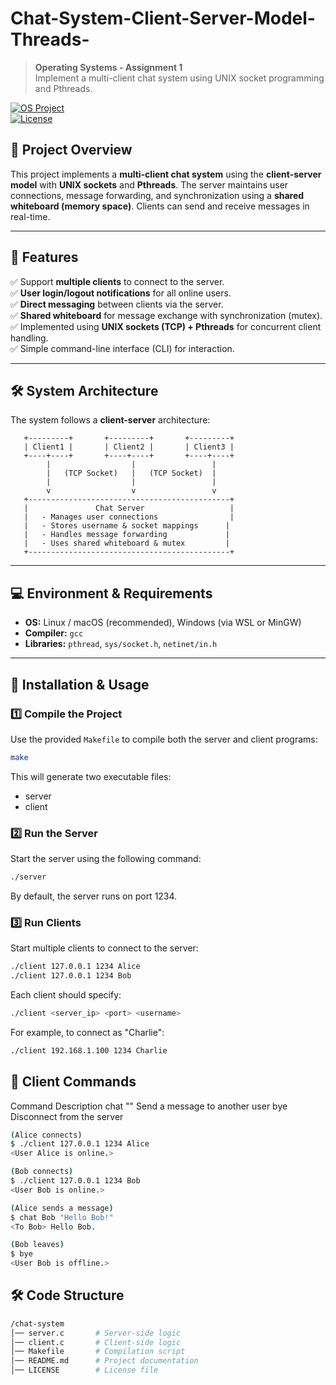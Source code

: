 # Chat-System-Client-Server-Model-Threads-
> **Operating Systems - Assignment 1**  
> Implement a multi-client chat system using UNIX socket programming and Pthreads.  

[![OS Project](https://img.shields.io/badge/Operating%20System-Networking-blue.svg)](https://github.com/)  
[![License](https://img.shields.io/badge/license-MIT-green.svg)](LICENSE)  

## 📌 **Project Overview**
This project implements a **multi-client chat system** using the **client-server model** with **UNIX sockets** and **Pthreads**. The server maintains user connections, message forwarding, and synchronization using a **shared whiteboard (memory space)**. Clients can send and receive messages in real-time.

---

## 🌟 **Features**
✅ Support **multiple clients** to connect to the server.  
✅ **User login/logout notifications** for all online users.  
✅ **Direct messaging** between clients via the server.  
✅ **Shared whiteboard** for message exchange with synchronization (mutex).  
✅ Implemented using **UNIX sockets (TCP) + Pthreads** for concurrent client handling.  
✅ Simple command-line interface (CLI) for interaction.  

---

## 🛠 **System Architecture**
The system follows a **client-server** architecture:

```
   +---------+       +---------+       +---------+
   | Client1 |       | Client2 |       | Client3 |
   +----+----+       +----+----+       +----+----+
        |                  |                 |
        |   (TCP Socket)   |   (TCP Socket)  |
        |                  |                 |
        v                  v                 v
   +---------------------------------------------+
   |               Chat Server                   |
   |   - Manages user connections                |
   |   - Stores username & socket mappings      |
   |   - Handles message forwarding             |
   |   - Uses shared whiteboard & mutex         |
   +---------------------------------------------+

```

---

## 💻 **Environment & Requirements**
- **OS:** Linux / macOS (recommended), Windows (via WSL or MinGW)
- **Compiler:** `gcc`
- **Libraries:** `pthread`, `sys/socket.h`, `netinet/in.h`

---

## 🚀 **Installation & Usage**

### **1️⃣ Compile the Project**
Use the provided `Makefile` to compile both the server and client programs:
```sh
make
```

This will generate two executable files:
- server
- client

### **2️⃣ Run the Server**
Start the server using the following command:

```sh
./server
```
By default, the server runs on port 1234.

### **3️⃣ Run Clients**
Start multiple clients to connect to the server:

```sh
./client 127.0.0.1 1234 Alice
./client 127.0.0.1 1234 Bob
```
Each client should specify:

```sh
./client <server_ip> <port> <username>
```

For example, to connect as "Charlie":

```sh
./client 192.168.1.100 1234 Charlie
```

## 📝 **Client Commands**

Command	Description
chat <username> "<message>"	Send a message to another user
bye	Disconnect from the server

```sh
(Alice connects)
$ ./client 127.0.0.1 1234 Alice
<User Alice is online.>

(Bob connects)
$ ./client 127.0.0.1 1234 Bob
<User Bob is online.>

(Alice sends a message)
$ chat Bob "Hello Bob!"
<To Bob> Hello Bob.

(Bob leaves)
$ bye
<User Bob is offline.>
```

## 🛠 **Code Structure**

```bash
/chat-system
│── server.c       # Server-side logic
│── client.c       # Client-side logic
│── Makefile       # Compilation script
│── README.md      # Project documentation
│── LICENSE        # License file
```
